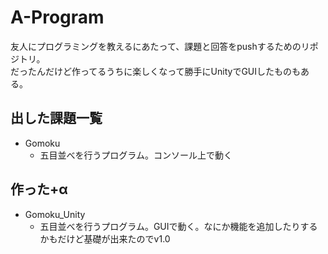 # A-Program

友人にプログラミングを教えるにあたって、課題と回答をpushするためのリポジトリ。  
だったんだけど作ってるうちに楽しくなって勝手にUnityでGUIしたものもある。

## 出した課題一覧
 
- Gomoku
    - 五目並べを行うプログラム。コンソール上で動く


## 作った+α

- Gomoku_Unity
    - 五目並べを行うプログラム。GUIで動く。なにか機能を追加したりするかもだけど基礎が出来たのでv1.0